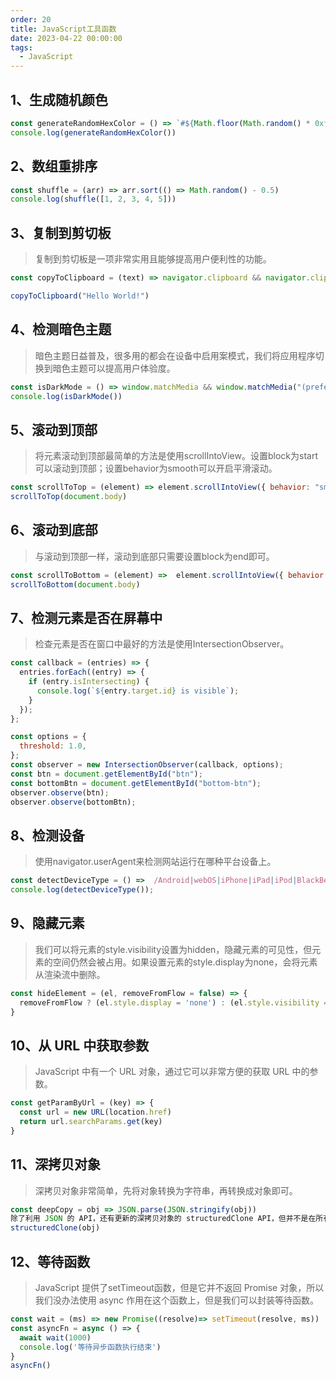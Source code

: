 ```yaml
---
order: 20
title: JavaScript工具函数
date: 2023-04-22 00:00:00
tags: 
  - JavaScript
---
```


## 1、生成随机颜色

```JavaScript
const generateRandomHexColor = () => `#${Math.floor(Math.random() * 0xffffff).toString(16)}`
console.log(generateRandomHexColor())
```

## 2、数组重排序

```JavaScript
const shuffle = (arr) => arr.sort(() => Math.random() - 0.5)
console.log(shuffle([1, 2, 3, 4, 5]))
```

## 3、复制到剪切板

> 复制到剪切板是一项非常实用且能够提高用户便利性的功能。

```JavaScript
const copyToClipboard = (text) => navigator.clipboard && navigator.clipboard.writeText && navigator.clipboard.writeText(text)

copyToClipboard("Hello World!")
```

## 4、检测暗色主题

> 暗色主题日益普及，很多用的都会在设备中启用案模式，我们将应用程序切换到暗色主题可以提高用户体验度。

```JavaScript
const isDarkMode = () => window.matchMedia && window.matchMedia("(prefers-color-scheme: dark)").matches;
console.log(isDarkMode())
```

## 5、滚动到顶部

> 将元素滚动到顶部最简单的方法是使用scrollIntoView。设置block为start可以滚动到顶部；设置behavior为smooth可以开启平滑滚动。

```JavaScript
const scrollToTop = (element) => element.scrollIntoView({ behavior: "smooth", block: "start" });
scrollToTop(document.body)
```

## 6、滚动到底部

> 与滚动到顶部一样，滚动到底部只需要设置block为end即可。

```JavaScript
const scrollToBottom = (element) =>  element.scrollIntoView({ behavior: "smooth", block: "end" });
scrollToBottom(document.body)
```

## 7、检测元素是否在屏幕中

> 检查元素是否在窗口中最好的方法是使用IntersectionObserver。

```JavaScript
const callback = (entries) => {
  entries.forEach((entry) => {
    if (entry.isIntersecting) {
      console.log(`${entry.target.id} is visible`);
    }
  });
};

const options = {
  threshold: 1.0,
};
const observer = new IntersectionObserver(callback, options);
const btn = document.getElementById("btn");
const bottomBtn = document.getElementById("bottom-btn");
observer.observe(btn);
observer.observe(bottomBtn);
```

## 8、检测设备

> 使用navigator.userAgent来检测网站运行在哪种平台设备上。

```JavaScript
const detectDeviceType = () =>  /Android|webOS|iPhone|iPad|iPod|BlackBerry|IEMobile|Opera Mini/i.test(navigator.userAgent) ? "Mobile" : "Desktop";
console.log(detectDeviceType());
```

## 9、隐藏元素

> 我们可以将元素的style.visibility设置为hidden，隐藏元素的可见性，但元素的空间仍然会被占用。如果设置元素的style.display为none，会将元素从渲染流中删除。

```JavaScript
const hideElement = (el, removeFromFlow = false) => {
  removeFromFlow ? (el.style.display = 'none') : (el.style.visibility = 'hidden')
}
```

## 10、从 URL 中获取参数

> JavaScript 中有一个 URL 对象，通过它可以非常方便的获取 URL 中的参数。

```JavaScript
const getParamByUrl = (key) => {
  const url = new URL(location.href)
  return url.searchParams.get(key)
}
```

## 11、深拷贝对象

> 深拷贝对象非常简单，先将对象转换为字符串，再转换成对象即可。

```JavaScript
const deepCopy = obj => JSON.parse(JSON.stringify(obj))
除了利用 JSON 的 API，还有更新的深拷贝对象的 structuredClone API，但并不是在所有的浏览器中都支持。
structuredClone(obj)
```

## 12、等待函数

>JavaScript 提供了setTimeout函数，但是它并不返回 Promise 对象，所以我们没办法使用 async 作用在这个函数上，但是我们可以封装等待函数。

```JavaScript
const wait = (ms) => new Promise((resolve)=> setTimeout(resolve, ms))
const asyncFn = async () => {
  await wait(1000)
  console.log('等待异步函数执行结束')
}
asyncFn()
```
